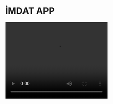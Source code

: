 <h1>İMDAT APP</h1>

<video width="320" height="240" controls>
  <source src="./video.mp4" type="video/mp4">
  Tarayıcınız desteklemiyor.
</video>
